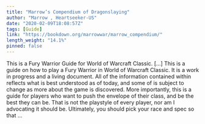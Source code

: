 ```yaml
---
title: "Marrow’s Compendium of Dragonslaying"
author: "Marrow , Heartseeker-US"
date: "2020-02-09T18:08:57Z"
tags: [Guide]
link: "https://bookdown.org/marrowwar/marrow_compendium/"
length_weight: "14.1%"
pinned: false
---
```


This is a Fury Warrior Guide for World of Warcraft Classic. [...] This is a guide on how to play a Fury Warrior in World of Warcraft Classic. It is a work in progress and a living document. All of the information contained within reflects what is best understood as of today, and some of is subject to change as more about the game is discovered. More importantly, this is a guide for players who want to push the envelope of their class, and be the best they can be. That is not the playstyle of every player, nor am I advocating it should be. Ultimately, you should pick your race and spec so that  ...
